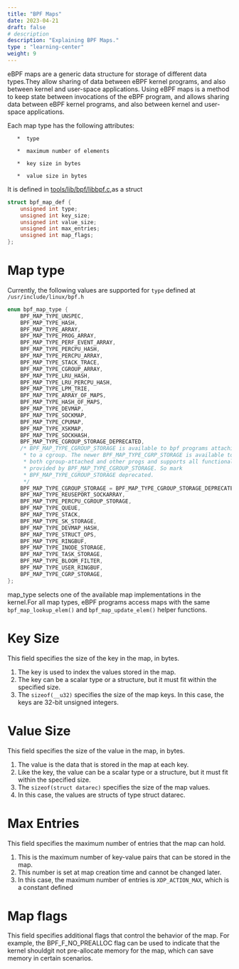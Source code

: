 ```yaml
---
title: "BPF Maps"
date: 2023-04-21
draft: false
# description
description: "Explaining BPF Maps."
type : "learning-center"
weight: 9
---
```


eBPF maps are a generic data structure for storage of different data types.They allow sharing of data between eBPF kernel programs, and also between kernel and user-space applications.
  Using eBPF maps is a method to keep state between invocations of the eBPF program, and allows sharing data between eBPF kernel programs, and also between kernel and user-space applications.


  Each map type has the following attributes:


       *  type

       *  maximum number of elements

       *  key size in bytes

       *  value size in bytes

It is defined in [tools/lib/bpf/libbpf.c](https://elixir.bootlin.com/linux/latest/source/tools/lib/bpf/libbpf.c#L479),as a struct

```C
struct bpf_map_def {
	unsigned int type;
	unsigned int key_size;
	unsigned int value_size;
	unsigned int max_entries;
	unsigned int map_flags;
};
```
# Map type 
Currently, the following values are supported for `type` defined at `/usr/include/linux/bpf.h`

```C
enum bpf_map_type {
	BPF_MAP_TYPE_UNSPEC,
	BPF_MAP_TYPE_HASH,
	BPF_MAP_TYPE_ARRAY,
	BPF_MAP_TYPE_PROG_ARRAY,
	BPF_MAP_TYPE_PERF_EVENT_ARRAY,
	BPF_MAP_TYPE_PERCPU_HASH,
	BPF_MAP_TYPE_PERCPU_ARRAY,
	BPF_MAP_TYPE_STACK_TRACE,
	BPF_MAP_TYPE_CGROUP_ARRAY,
	BPF_MAP_TYPE_LRU_HASH,
	BPF_MAP_TYPE_LRU_PERCPU_HASH,
	BPF_MAP_TYPE_LPM_TRIE,
	BPF_MAP_TYPE_ARRAY_OF_MAPS,
	BPF_MAP_TYPE_HASH_OF_MAPS,
	BPF_MAP_TYPE_DEVMAP,
	BPF_MAP_TYPE_SOCKMAP,
	BPF_MAP_TYPE_CPUMAP,
	BPF_MAP_TYPE_XSKMAP,
	BPF_MAP_TYPE_SOCKHASH,
	BPF_MAP_TYPE_CGROUP_STORAGE_DEPRECATED,
	/* BPF_MAP_TYPE_CGROUP_STORAGE is available to bpf programs attaching
	 * to a cgroup. The newer BPF_MAP_TYPE_CGRP_STORAGE is available to
	 * both cgroup-attached and other progs and supports all functionality
	 * provided by BPF_MAP_TYPE_CGROUP_STORAGE. So mark
	 * BPF_MAP_TYPE_CGROUP_STORAGE deprecated.
	 */
	BPF_MAP_TYPE_CGROUP_STORAGE = BPF_MAP_TYPE_CGROUP_STORAGE_DEPRECATED,
	BPF_MAP_TYPE_REUSEPORT_SOCKARRAY,
	BPF_MAP_TYPE_PERCPU_CGROUP_STORAGE,
	BPF_MAP_TYPE_QUEUE,
	BPF_MAP_TYPE_STACK,
	BPF_MAP_TYPE_SK_STORAGE,
	BPF_MAP_TYPE_DEVMAP_HASH,
	BPF_MAP_TYPE_STRUCT_OPS,
	BPF_MAP_TYPE_RINGBUF,
	BPF_MAP_TYPE_INODE_STORAGE,
	BPF_MAP_TYPE_TASK_STORAGE,
	BPF_MAP_TYPE_BLOOM_FILTER,
	BPF_MAP_TYPE_USER_RINGBUF,
	BPF_MAP_TYPE_CGRP_STORAGE,
};
```
map_type selects one of the available map implementations in the kernel.For all map types, eBPF programs access maps with the same `bpf_map_lookup_elem()` and `bpf_map_update_elem()` helper functions.

# Key Size
This field specifies the size of the key in the map, in bytes.
1. The key is used to index the values stored in the map.
1.  The key can be a scalar type or a structure, but it must fit within the specified size.
1. The `sizeof(__u32)` specifies the size of the map keys. In this case, the keys are 32-bit unsigned integers.

# Value Size

This field specifies the size of the value in the map, in bytes.
1.  The value is the data that is stored in the map at each key.
1.  Like the key, the value can be a scalar type or a structure, but it must fit within the specified size.
1.  The `sizeof(struct datarec)` specifies the size of the map values. 
1. In this case, the values are structs of type struct datarec.

# Max Entries

 This field specifies the maximum number of entries that the map can hold.
 1.  This is the maximum number of key-value pairs that can be stored in the map.
 1. This number is set at map creation time and cannot be changed later.
 1.  In this case, the maximum number of entries is `XDP_ACTION_MAX`, which is a constant defined

# Map flags

 This field specifies additional flags that control the behavior of the map.
   For example, the BPF_F_NO_PREALLOC flag can be used to indicate that the kernel shouldgit  not pre-allocate memory for the map, which can save memory in certain scenarios.
